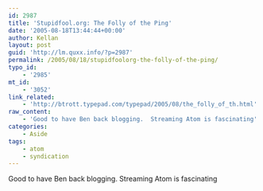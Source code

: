 ```yaml
---
id: 2987
title: 'Stupidfool.org: The Folly of the Ping'
date: '2005-08-18T13:44:44+00:00'
author: Kellan
layout: post
guid: 'http://lm.quxx.info/?p=2987'
permalink: /2005/08/18/stupidfoolorg-the-folly-of-the-ping/
typo_id:
    - '2985'
mt_id:
    - '3052'
link_related:
    - 'http://btrott.typepad.com/typepad/2005/08/the_folly_of_th.html'
raw_content:
    - 'Good to have Ben back blogging.  Streaming Atom is fascinating'
categories:
    - Aside
tags:
    - atom
    - syndication
---
```


Good to have Ben back blogging. Streaming Atom is fascinating